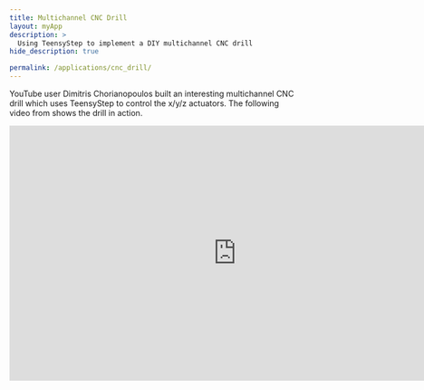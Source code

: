 ```yaml
---
title: Multichannel CNC Drill 
layout: myApp
description: >
  Using TeensyStep to implement a DIY multichannel CNC drill
hide_description: true

permalink: /applications/cnc_drill/ 
---
```


YouTube user Dimitris Chorianopoulos  built an interesting multichannel CNC drill which uses TeensyStep to control the x/y/z actuators. The following video from shows the drill in action. 

<div class="video-container" >
<iframe  width="800" height="450" src="https://www.youtube.com/embed/B-9xlkEFI9I" frameborder="0" allow="accelerometer; autoplay; encrypted-media; gyroscope; picture-in-picture" allowfullscreen></iframe>
</div>

